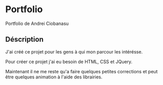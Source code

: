 # Portfolio
Portfolio de Andrei Ciobanasu

## Déscription

J'ai créé ce projet pour les gens à qui mon parcour les intérésse.

Pour créer ce projet j'ai eu besoin de HTML, CSS et JQuery. 

Maintenant il ne me reste qu'a faire quelques petites corrections et 
peut être quelques animation à l'aide des librairies.

